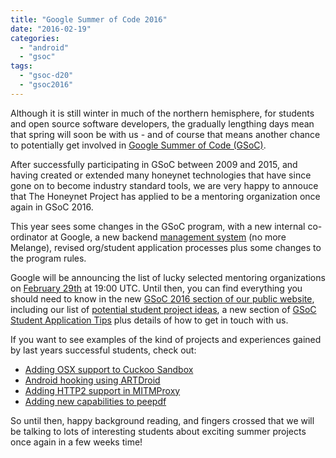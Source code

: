 ```yaml
---
title: "Google Summer of Code 2016"
date: "2016-02-19"
categories: 
  - "android"
  - "gsoc"
tags: 
  - "gsoc-d20"
  - "gsoc2016"
---
```


Although it is still winter in much of the northern hemisphere, for students and open source software developers, the gradually lengthing days mean that spring will soon be with us - and of course that means another chance to potentially get involved in [Google Summer of Code (GSoC)](https://developers.google.com/open-source/soc/?csw=1 "GSoC 2015").

After successfully participating in GSoC between 2009 and 2015, and having created or extended many honeynet technologies that have since gone on to become industry standard tools, we are very happy to annouce that The Honeynet Project has applied to be a mentoring organization once again in GSoC 2016.

This year sees some changes in the GSoC program, with a new internal co-ordinator at Google, a new backend [management system](https://summerofcode.withgoogle.com/ "GSoC Management System") (no more Melange), revised org/student application processes plus some changes to the program rules.

Google will be announcing the list of lucky selected mentoring organizations on [February 29th](https://developers.google.com/open-source/gsoc/timeline "GSoC 2016 Timeline") at 19:00 UTC. Until then, you can find everything you should need to know in the new [GSoC 2016 section of our public website](/gsoc "GSoC 2016"), including our list of [potential student project ideas](/gsoc/ideas "GSoC 2015 project ideas"), a new section of [GSoC Student Application Tips](/gsoc/tips "GSoC Application Tips") plus details of how to get in touch with us.

If you want to see examples of the kind of projects and experiences gained by last years successful students, check out:

- [Adding OSX support to Cuckoo Sandbox](https://honeynet.org/node/1275 "OSX Cuckoo Sandbox")
- [Android hooking using ARTDroid](https://honeynet.org/node/1285%20 "ARTDroid")
- [Adding HTTP2 support in MITMProxy](https://honeynet.org/node/1304 "PEEPDF")
- [Adding new capabilities to peepdf](https://honeynet.org/node/1304 "PEEPDF")

So until then, happy background reading, and fingers crossed that we will be talking to lots of interesting students about exciting summer projects once again in a few weeks time!
